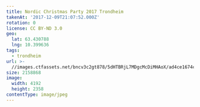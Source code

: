 ```yaml
---
title: Nordic Christmas Party 2017 Trondheim
takenAt: '2017-12-09T21:07:52.000Z'
rotation: 0
license: CC BY-ND 3.0
geo:
  lat: 63.430788
  lng: 10.399636
tags:
  - trondheim
url: >-
  //images.ctfassets.net/bncv3c2gt878/5dHTBRjL7MDgcMcDiMHAoX/ad4ce1674cb8cab5c0e6bd15ec15dc02/nordic-christmas-party-2017-trondheim_24096012377_o
size: 2158868
image:
  width: 4192
  height: 2358
contentType: image/jpeg
---
```


